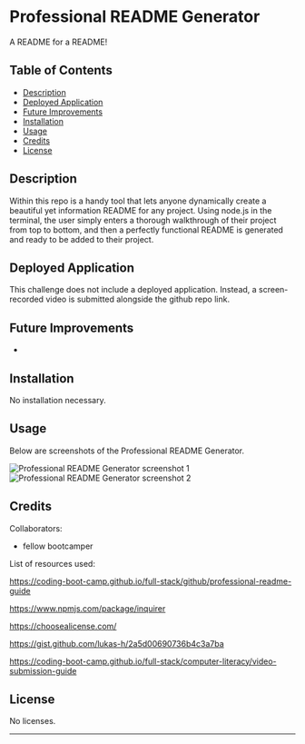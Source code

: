 # Professional README Generator
A README for a README!

## Table of Contents

- [Description](#description)
- [Deployed Application](#deployed-application)
- [Future Improvements](#future-improvements)
- [Installation](#installation)
- [Usage](#usage)
- [Credits](#credits)
- [License](#license)

## Description

Within this repo is a handy tool that lets anyone dynamically create a beautiful yet information README for any project. Using node.js in the terminal, the user simply enters a thorough walkthrough of their project from top to bottom, and then a perfectly functional README is generated and ready to be added to their project.

## Deployed Application

This challenge does not include a deployed application. Instead, a screen-recorded video is submitted alongside the github repo link.

## Future Improvements

* 

## Installation

No installation necessary.

## Usage

Below are screenshots of the Professional README Generator.

![Professional README Generator screenshot 1]()
![Professional README Generator screenshot 2]()

## Credits

Collaborators:

 - fellow bootcamper

List of resources used:

https://coding-boot-camp.github.io/full-stack/github/professional-readme-guide

https://www.npmjs.com/package/inquirer

https://choosealicense.com/

https://gist.github.com/lukas-h/2a5d00690736b4c3a7ba

https://coding-boot-camp.github.io/full-stack/computer-literacy/video-submission-guide

## License

No licenses.

---